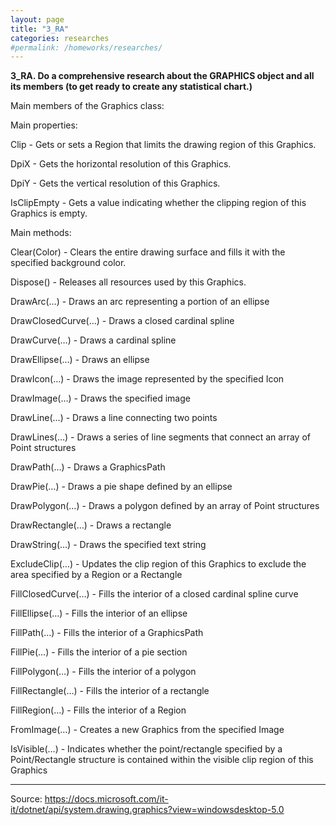 ```yaml
---
layout: page
title: "3_RA"
categories: researches
#permalink: /homeworks/researches/
---
```

<b>3_RA. Do a comprehensive research about the GRAPHICS object and all its members (to get ready to create any statistical chart.)</b>

Main members of the Graphics class:

Main properties:

Clip - Gets or sets a Region that limits the drawing region of this Graphics.

DpiX - Gets the horizontal resolution of this Graphics.

DpiY - Gets the vertical resolution of this Graphics.

IsClipEmpty - Gets a value indicating whether the clipping region of this Graphics is empty.

Main methods:

Clear(Color) - Clears the entire drawing surface and fills it with the specified background color.

Dispose() - Releases all resources used by this Graphics.

DrawArc(…) - Draws an arc representing a portion of an ellipse

DrawClosedCurve(…) - Draws a closed cardinal spline

DrawCurve(…) - Draws a cardinal spline

DrawEllipse(…) - Draws an ellipse

DrawIcon(…) - Draws the image represented by the specified Icon

DrawImage(…) - Draws the specified image

DrawLine(…) - Draws a line connecting two points

DrawLines(…) - Draws a series of line segments that connect an array of Point structures

DrawPath(…) - Draws a GraphicsPath

DrawPie(…) - Draws a pie shape defined by an ellipse

DrawPolygon(…) - Draws a polygon defined by an array of Point structures

DrawRectangle(…) - Draws a rectangle

DrawString(…) - Draws the specified text string

ExcludeClip(…) - Updates the clip region of this Graphics to exclude the area specified by a Region or a Rectangle

FillClosedCurve(…) - Fills the interior of a closed cardinal spline curve

FillEllipse(…) - Fills the interior of an ellipse

FillPath(…) - Fills the interior of a GraphicsPath

FillPie(…) - Fills the interior of a pie section

FillPolygon(…) - Fills the interior of a polygon

FillRectangle(…) - Fills the interior of a rectangle

FillRegion(…) - Fills the interior of a Region

FromImage(…) - Creates a new Graphics from the specified Image

IsVisible(…) - Indicates whether the point/rectangle specified by a Point/Rectangle structure is contained within the visible clip region of this Graphics


----------------------------------------------------------------------------------
Source:
https://docs.microsoft.com/it-it/dotnet/api/system.drawing.graphics?view=windowsdesktop-5.0

